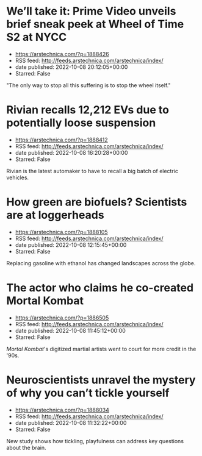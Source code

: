 # We’ll take it: Prime Video unveils brief sneak peek at Wheel of Time S2 at NYCC
 - https://arstechnica.com/?p=1888426
 - RSS feed: http://feeds.arstechnica.com/arstechnica/index/
 - date published: 2022-10-08 20:12:05+00:00
 - Starred: False

"The only way to stop all this suffering is to stop the wheel itself."

# Rivian recalls 12,212 EVs due to potentially loose suspension
 - https://arstechnica.com/?p=1888412
 - RSS feed: http://feeds.arstechnica.com/arstechnica/index/
 - date published: 2022-10-08 16:20:28+00:00
 - Starred: False

Rivian is the latest automaker to have to recall a big batch of electric vehicles.

# How green are biofuels? Scientists are at loggerheads
 - https://arstechnica.com/?p=1888105
 - RSS feed: http://feeds.arstechnica.com/arstechnica/index/
 - date published: 2022-10-08 12:15:45+00:00
 - Starred: False

Replacing gasoline with ethanol has changed landscapes across the globe.

# The actor who claims he co-created Mortal Kombat
 - https://arstechnica.com/?p=1886505
 - RSS feed: http://feeds.arstechnica.com/arstechnica/index/
 - date published: 2022-10-08 11:45:12+00:00
 - Starred: False

<em>Mortal Kombat</em>'s digitized martial artists went to court for more credit in the '90s.

# Neuroscientists unravel the mystery of why you can’t tickle yourself
 - https://arstechnica.com/?p=1888034
 - RSS feed: http://feeds.arstechnica.com/arstechnica/index/
 - date published: 2022-10-08 11:32:22+00:00
 - Starred: False

New study shows how tickling, playfulness can address key questions about the brain.
